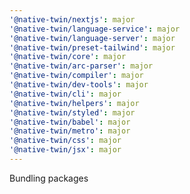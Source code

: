 ```yaml
---
'@native-twin/nextjs': major
'@native-twin/language-service': major
'@native-twin/language-server': major
'@native-twin/preset-tailwind': major
'@native-twin/core': major
'@native-twin/arc-parser': major
'@native-twin/compiler': major
'@native-twin/dev-tools': major
'@native-twin/cli': major
'@native-twin/helpers': major
'@native-twin/styled': major
'@native-twin/babel': major
'@native-twin/metro': major
'@native-twin/css': major
'@native-twin/jsx': major
---
```


Bundling packages
